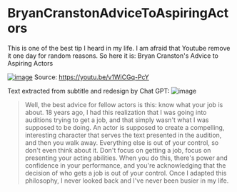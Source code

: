 # BryanCranstonAdviceToAspiringActors
This is one of the best tip I heard in my life. I am afraid that Youtube remove it one day for random reasons. So here it is: Bryan Cranston's Advice to Aspiring Actors


[![image](https://user-images.githubusercontent.com/20149493/218703855-09313df3-74e1-498d-8c31-2f3727f942fd.png)](https://youtu.be/v1WiCGq-PcY)
Source: https://youtu.be/v1WiCGq-PcY

Text extracted from subtitle and redesign by Chat GPT:
![image](https://user-images.githubusercontent.com/20149493/218703948-8a68eb59-242a-46cb-af39-e4043e1a6b98.png)
> Well, the best advice for fellow actors is this: know what your job is about. 18 years ago, I had this realization that I was going into auditions trying to get a job, and that simply wasn't what I was supposed to be doing. An actor is supposed to create a compelling, interesting character that serves the text presented in the audition, and then you walk away. Everything else is out of your control, so don't even think about it. Don't focus on getting a job, focus on presenting your acting abilities. When you do this, there's power and confidence in your performance, and you're acknowledging that the decision of who gets a job is out of your control. Once I adapted this philosophy, I never looked back and I've never been busier in my life.

